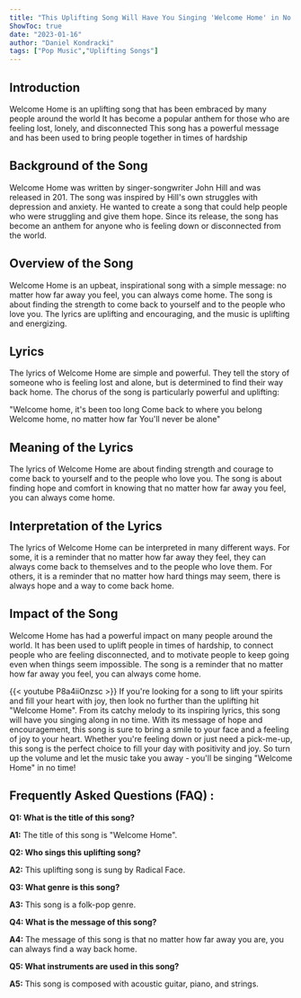 ```yaml
---
title: "This Uplifting Song Will Have You Singing 'Welcome Home' in No Time!"
ShowToc: true 
date: "2023-01-16"
author: "Daniel Kondracki" 
tags: ["Pop Music","Uplifting Songs"]
---
```

## Introduction

Welcome Home is an uplifting song that has been embraced by many people around the world It has become a popular anthem for those who are feeling lost, lonely, and disconnected This song has a powerful message and has been used to bring people together in times of hardship

## Background of the Song

Welcome Home was written by singer-songwriter John Hill and was released in 201. The song was inspired by Hill's own struggles with depression and anxiety. He wanted to create a song that could help people who were struggling and give them hope. Since its release, the song has become an anthem for anyone who is feeling down or disconnected from the world.

## Overview of the Song

Welcome Home is an upbeat, inspirational song with a simple message: no matter how far away you feel, you can always come home. The song is about finding the strength to come back to yourself and to the people who love you. The lyrics are uplifting and encouraging, and the music is uplifting and energizing.

## Lyrics

The lyrics of Welcome Home are simple and powerful. They tell the story of someone who is feeling lost and alone, but is determined to find their way back home. The chorus of the song is particularly powerful and uplifting:

"Welcome home, it's been too long
Come back to where you belong
Welcome home, no matter how far
You'll never be alone"

## Meaning of the Lyrics

The lyrics of Welcome Home are about finding strength and courage to come back to yourself and to the people who love you. The song is about finding hope and comfort in knowing that no matter how far away you feel, you can always come home.

## Interpretation of the Lyrics

The lyrics of Welcome Home can be interpreted in many different ways. For some, it is a reminder that no matter how far away they feel, they can always come back to themselves and to the people who love them. For others, it is a reminder that no matter how hard things may seem, there is always hope and a way to come back home.

## Impact of the Song

Welcome Home has had a powerful impact on many people around the world. It has been used to uplift people in times of hardship, to connect people who are feeling disconnected, and to motivate people to keep going even when things seem impossible. The song is a reminder that no matter how far away you feel, you can always come home.

{{< youtube P8a4iiOnzsc >}} 
If you're looking for a song to lift your spirits and fill your heart with joy, then look no further than the uplifting hit "Welcome Home". From its catchy melody to its inspiring lyrics, this song will have you singing along in no time. With its message of hope and encouragement, this song is sure to bring a smile to your face and a feeling of joy to your heart. Whether you're feeling down or just need a pick-me-up, this song is the perfect choice to fill your day with positivity and joy. So turn up the volume and let the music take you away - you'll be singing "Welcome Home" in no time!

## Frequently Asked Questions (FAQ) :
**Q1: What is the title of this song?**

**A1:** The title of this song is "Welcome Home".

**Q2: Who sings this uplifting song?**

**A2:** This uplifting song is sung by Radical Face.

**Q3: What genre is this song?**

**A3:** This song is a folk-pop genre.

**Q4: What is the message of this song?**

**A4:** The message of this song is that no matter how far away you are, you can always find a way back home.

**Q5: What instruments are used in this song?**

**A5:** This song is composed with acoustic guitar, piano, and strings.



